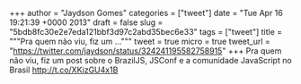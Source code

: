 
+++
author = "Jaydson Gomes"
categories = ["tweet"]
date = "Tue Apr 16 19:21:39 +0000 2013"
draft = false
slug = "5bdb8fc30e2e7eda121bbf3d97c2abd35bec6e33"
tags = ["tweet"]
title = """Pra quem não viu, fiz um ..."""
tweet = true
micro = true
tweet_url = "https://twitter.com/jaydson/status/324241195582758915"
+++
Pra quem não viu, fiz um post sobre o BrazilJS, JSConf e a comunidade JavaScript no Brasil http://t.co/XKizGU4x1B
